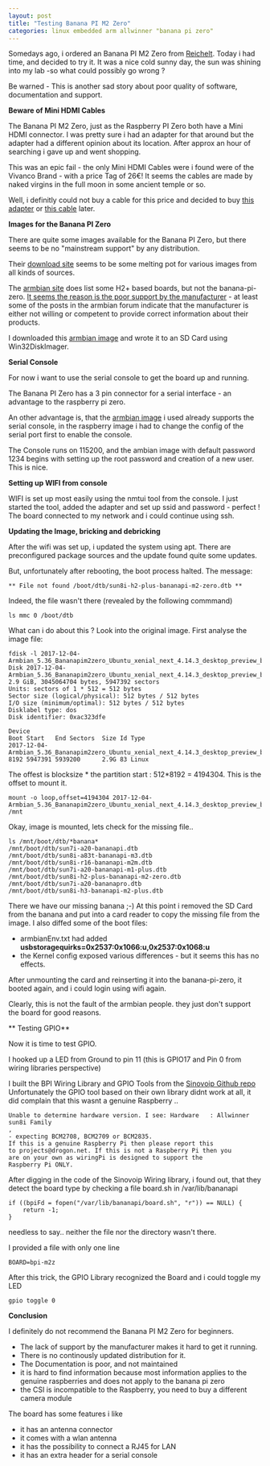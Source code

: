 ```yaml
---
layout: post
title: "Testing Banana PI M2 Zero"
categories: linux embedded arm allwinner "banana pi zero"
---
```


Somedays ago, i ordered an Banana PI M2 Zero from [Reichelt][1]. Today i had time, and decided to try it. 
It was a nice cold sunny day, the sun was shining into my lab -so what could possibly go wrong ?

Be warned  - This is another sad story about poor quality of software, documentation and support. 

**Beware of Mini HDMI Cables**

The Banana PI M2 Zero, just as the Raspberry PI Zero both have a Mini HDMI connector. I was pretty sure i had an adapter for that around but the adapter had a different opinion about its location. After approx an hour of searching i gave up and went shopping. 

This was an epic fail - the only Mini HDMI Cables were i found were of the Vivanco Brand - with a price Tag of 26€! 
It seems the cables are made by naked virgins in the full moon in some ancient temple or so. 

Well, i definitly could not buy a cable for this price and decided to buy [this adapter][2] or [this cable][8] later.

**Images for the Banana PI Zero**

There are quite some images available for the Banana PI Zero, but there seems to be no "mainstream support" by any distribution.

Their [download site][4]  seems to be some melting pot for various images from all kinds of sources.

The [armbian site][5] does list some H2+ based boards, but not the banana-pi-zero. [It seems the reason is the poor support by the manufacturer][6] - at least some of the posts in the armbian forum indicate that the manufacturer is either not willing or competent to provide correct information about their products. 

I downloaded this [armbian image][3] and wrote it to an SD Card using Win32DiskImager.

**Serial Console**

For now i want to use the serial console to get the board up and running.

The Banana PI Zero has a 3 pin connector for a serial interface - an advantage to the raspberry pi zero. 

An other advantage is, that the [armbian image][3] i used already supports the serial console, in the raspberry image i had to change the config of the serial port first to enable the console.

The Console runs on 115200, and the ambian image with default password 1234 begins with setting up the root password and creation of a new user. This is nice.

**Setting up WIFI from console**

WIFI is set up most easily using the nmtui tool from the console. I just started the tool, added the adapter and set up ssid and password - perfect !
The board connected to my network and i could continue using ssh.


**Updating the Image, bricking and debricking**

After the wifi was set up, i updated the system using apt. There are preconfigured package sources and the update found quite some updates. 

But, unfortunately after rebooting, the boot process halted. The message: 

    ** File not found /boot/dtb/sun8i-h2-plus-bananapi-m2-zero.dtb **
    
Indeed, the file wasn't there (revealed by the following commmand)
   
    ls mmc 0 /boot/dtb 

What can i do about this ? Look into the original image. First analyse the image file:

    fdisk -l 2017-12-04-Armbian_5.36_Bananapim2zero_Ubuntu_xenial_next_4.14.3_desktop_preview_build_by_bpi.img.img
    Disk 2017-12-04-Armbian_5.36_Bananapim2zero_Ubuntu_xenial_next_4.14.3_desktop_preview_build_by_bpi.img.img: 2.9 GiB, 3045064704 bytes, 5947392 sectors
    Units: sectors of 1 * 512 = 512 bytes
    Sector size (logical/physical): 512 bytes / 512 bytes
    I/O size (minimum/optimal): 512 bytes / 512 bytes
    Disklabel type: dos
    Disk identifier: 0xac323dfe

    Device                                                                                                      Boot Start   End Sectors  Size Id Type
    2017-12-04-Armbian_5.36_Bananapim2zero_Ubuntu_xenial_next_4.14.3_desktop_preview_build_by_bpi.img.img       8192 5947391 5939200      2.9G 83 Linux

The offest is blocksize * the partition start : 512*8192 = 4194304. This is the offset to mount it.

    mount -o loop,offset=4194304 2017-12-04-Armbian_5.36_Bananapim2zero_Ubuntu_xenial_next_4.14.3_desktop_preview_build_by_bpi.img.img  /mnt

Okay, image is mounted, lets check for the missing file..
    
    ls /mnt/boot/dtb/*banana*
    /mnt/boot/dtb/sun7i-a20-bananapi.dtb
    /mnt/boot/dtb/sun8i-a83t-bananapi-m3.dtb
    /mnt/boot/dtb/sun8i-r16-bananapi-m2m.dtb
    /mnt/boot/dtb/sun7i-a20-bananapi-m1-plus.dtb
    /mnt/boot/dtb/sun8i-h2-plus-bananapi-m2-zero.dtb
    /mnt/boot/dtb/sun7i-a20-bananapro.dtb
    /mnt/boot/dtb/sun8i-h3-bananapi-m2-plus.dtb
    
There we have our missing banana ;-)
At this point i removed the SD Card from the banana and put into a card reader to copy the missing file from the image.
I also diffed some of the boot files: 

 *  armbianEnv.txt had added **usbstoragequirks=0x2537:0x1066:u,0x2537:0x1068:u**
 * the Kernel config exposed various differences - but it seems this has no effects.

After unmounting the card and reinserting it into the banana-pi-zero, it booted again, and i could login using wifi again. 

Clearly, this is not the fault of the armbian people. they just don't support the board for good reasons. 

** Testing GPIO**

Now it is time to test GPIO. 

I hooked up a LED from Ground to pin 11 (this is GPIO17 and Pin 0 from wiring libraries perspective)

I built the BPI Wiring Library and GPIO Tools from the [Sinovoip Github repo][7]
Unfortunately the GPIO tool based on their own library didnt work at all, it did complain that 
this wasnt a genuine Raspberry .. 

    Unable to determine hardware version. I see: Hardware   : Allwinner sun8i Family
    ,
    - expecting BCM2708, BCM2709 or BCM2835.
    If this is a genuine Raspberry Pi then please report this
    to projects@drogon.net. If this is not a Raspberry Pi then you
    are on your own as wiringPi is designed to support the
    Raspberry Pi ONLY.

After digging in the code of the Sinovoip Wiring library, i found out, that they detect the board type by 
checking a file board.sh in /var/lib/bananapi

    if ((bpiFd = fopen("/var/lib/bananapi/board.sh", "r")) == NULL) {
        return -1;
    }
    
needless to say.. neither the file nor the directory wasn't there. 

I provided a file with only one line

    BOARD=bpi-m2z

After this trick, the GPIO Library recognized the Board and i could toggle my LED

    gpio toggle 0
    
    
**Conclusion**

I definitely do not recommend the Banana PI M2 Zero for beginners. 
 * The lack of support by the manufacturer makes it hard to get it running.
 * There is no continously updated distribution for it.
 * The Documentation is poor, and not maintained
 * it is hard to find information because most information applies to the genuine raspberries and does not apply to the banana pi zero
 * the CSI is incompatible to the Raspberry, you need to buy a different camera module
 
The board has some features i like
 * it has an antenna connector
 * it comes with a wlan antenna
 * it has the possibility to connect a RJ45 for LAN 
 * it has an extra header for a serial console




  [1]: https://www.reichelt.de/Einplatinen-Computer/BANANA-PI-ZERO/3/index.html?ACTION=3&GROUPID=8242&ARTICLE=218297
  [2]: https://www.reichelt.de/A-V-Adapter-HDMI-/AD-HDMI-MINI/3/index.html?ACTION=3&GROUPID=5385&ARTICLE=103082
  [3]:  http://forum.banana-pi.org/t/bpi-m2-zero-new-image-2017-12-04-armbian-5-36-m2-zero-ubuntu-xenial-next-4-14-3-desktop-preview-buildbybpi/4325
  [4]: http://www.banana-pi.org/downloadall.html
  [5]: https://www.armbian.com/download/
  [6]: https://forum.armbian.com/topic/4801-banana-pi-zero/
  [7]: https://github.com/BPI-SINOVOIP/BPI-WiringPi2
  [8]: https://www.reichelt.de/A-V-Kabel-HDMI-/AK-HDMI-100AC/3/index.html?ACTION=3&GROUPID=3615&ARTICLE=132921
